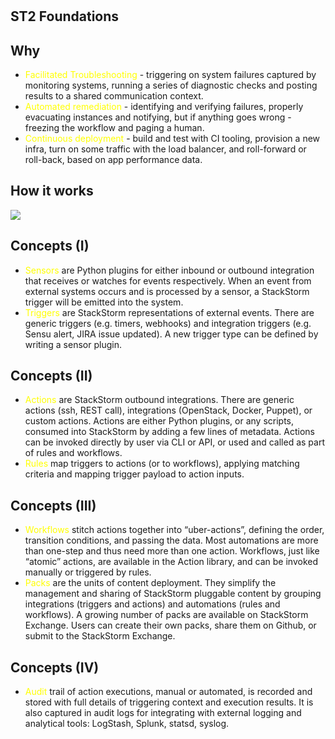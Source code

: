 #

## ST2 Foundations

## Why

* <span style="color:yellow">Facilitated Troubleshooting</span> - triggering on system failures captured by  monitoring systems, running a series of diagnostic checks and posting results to a shared communication context.
* <span style="color:yellow">Automated remediation</span> - identifying and verifying failures, properly evacuating instances and notifying, but if anything goes wrong - freezing the workflow and paging a human.
* <span style="color:yellow">Continuous deployment</span> - build and test with CI tooling, provision a new infra, turn on some traffic with the load balancer, and roll-forward or roll-back, based on app performance data.


## How it works

![](https://docs.stackstorm.com/_images/architecture_diagram.jpg)

##  Concepts (I)

* <span style="color:yellow">Sensors</span> are Python plugins for either inbound or outbound integration that receives or watches for events respectively. When an event from external systems occurs and is processed by a sensor, a StackStorm trigger will be emitted into the system.
* <span style="color:yellow">Triggers</span> are StackStorm representations of external events. There are generic triggers (e.g. timers, webhooks) and integration triggers (e.g. Sensu alert, JIRA issue updated). A new trigger type can be defined by writing a sensor plugin.

##  Concepts (II)

* <span style="color:yellow">Actions</span> are StackStorm outbound integrations. There are generic actions (ssh, REST call), integrations (OpenStack, Docker, Puppet), or custom actions. Actions are either Python plugins, or any scripts, consumed into StackStorm by adding a few lines of metadata. Actions can be invoked directly by user via CLI or API, or used and called as part of rules and workflows.
* <span style="color:yellow">Rules</span> map triggers to actions (or to workflows), applying matching criteria and mapping trigger payload to action inputs.

##  Concepts (III)

* <span style="color:yellow">Workflows</span> stitch actions together into “uber-actions”, defining the order, transition conditions, and passing the data. Most automations are more than one-step and thus need more than one action. Workflows, just like “atomic” actions, are available in the Action library, and can be invoked manually or triggered by rules.
* <span style="color:yellow">Packs</span> are the units of content deployment. They simplify the management and sharing of StackStorm pluggable content by grouping integrations (triggers and actions) and automations (rules and workflows). A growing number of packs are available on StackStorm Exchange. Users can create their own packs, share them on Github, or submit to the StackStorm Exchange.

##  Concepts (IV)

* <span style="color:yellow">Audit</span> trail of action executions, manual or automated, is recorded and stored with full details of triggering context and execution results. It is also captured in audit logs for integrating with external logging and analytical tools: LogStash, Splunk, statsd, syslog.